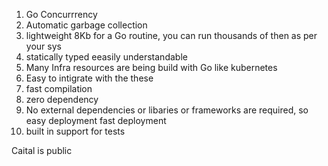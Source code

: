 1. Go Concurrrency
2. Automatic garbage collection
3. lightweight 8Kb for a Go routine, you can run thousands of then as per your sys
4. statically typed eeasily understandable
5. Many Infra resources are being build with Go like kubernetes
6. Easy to intigrate with the these
7. fast compilation
8. zero dependency
9. No external dependencies or libaries or frameworks are required, so easy deployment fast deployment
10. built in support for tests

Caital is public
